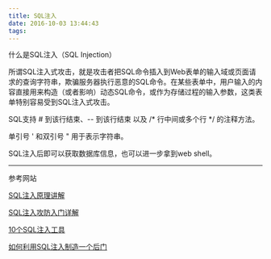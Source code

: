 ```yaml
---
title: SQL注入
date: 2016-10-03 13:44:43
tags:
---
```

什么是SQL注入（SQL Injection）

所谓SQL注入式攻击，就是攻击者把SQL命令插入到Web表单的输入域或页面请求的查询字符串，欺骗服务器执行恶意的SQL命令。在某些表单中，用户输入的内容直接用来构造（或者影响）动态SQL命令，或作为存储过程的输入参数，这类表单特别容易受到SQL注入式攻击。

SQL支持 # 到该行结束、\-\- 到该行结束 以及 /\* 行中间或多个行 \*/ 的注释方法。

单引号 ' 和双引号 " 用于表示字符串。

SQL注入后即可以获取数据库信息，也可以进一步拿到web shell。

***
参考网站

[SQL注入原理讲解](http://blog.csdn.net/stilling2006/article/details/8526458)

[SQL注入攻防入门详解](http://www.cnblogs.com/heyuquan/archive/2012/10/31/2748577.html)

[10个SQL注入工具](http://blog.jobbole.com/17763/)

[如何利用SQL注入制造一个后门](http://www.freebuf.com/articles/222.html)